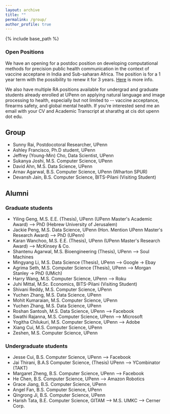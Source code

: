 ```yaml
---
layout: archive
title: ""
permalink: /group/
author_profile: true
---
```


{% include base_path %}

### Open Positions 

We have an opening for a postdoc position on developing computational methods for precision public health communication in the context of vaccine acceptane in India and Sub-saharan Africa. The position is for a 1 year term with the possibility to renew it for 3 years. [Here](https://t.co/ACtCI14eUk) is more info. 

[//]: # (We do not have any open positions at this point. However if you are interested in applications of natural language and image processing to health, especially but not limited to  -- vaccine acceptance, firearms safety, and global mental health, send me an email with your CV at sharathg at cis dot upenn dot edu. We will get back to you as new positions open up.) 

We also have multiple RA positions available for undergrad and graduate students already enrolled at UPenn on applying natural language and image processing to health, especially but not limited to  -- vaccine acceptance, firearms safety, and global mental health. If you're interested send me an email with your CV and Academic Transcript at sharathg at cis dot upenn dot edu. 

## Group
+ Sunny Rai, Postdocotoral Researcher, UPenn
+ Ashley Francisco, Ph.D student, UPenn
+ Jeffrey (Young-Min) Cho, Data Scientist, UPenn
+ Sukanya Joshi, M.S. Computer Science, UPenn
+ David Ahn, M.S. Data Science, UPenn
+ Arnav Agarwal, B.S. Computer Science, UPenn (Wharton SPUR)
+ Devansh Jain, B.S. Computer Science, BITS-Pilani (Visiting Student)

## Alumni
### Graduate students
+ Yiling Geng, M.S. E.E. (Thesis), UPenn (UPenn Master's Academic Award) --> PhD (Hebrew University of Jerusalem)
+ Jackie Peng, M.S. Data Science, UPenn (Hon. Mention UPenn Master's Research Award) --> PhD (UPenn)
+ Karan Wanchoo, M.S. E.E. (Thesis), UPenn (UPenn Master's Research Award) --> McKinsey \& Co.
+ Shantenu Agarwal, M.S. Bioengineering (Thesis), UPenn –> Soul Machines
+ Mingyang Li, M.S. Data Science (Thesis), UPenn –> Google -> Ebay
+ Agrima Seth, M.S. Computer Science (Thesis), UPenn –> Morgan Stanley -> PhD (UMich)
+ Harry Wang, M.S. Computer Science, UPenn --> Roku 
+ Juhi Mittal, M.Sc. Economics, BITS-Pilani (Visiting Student)
+ Shivani Reddy, M.S. Computer Science, UPenn
+ Yuchen Zhang, M.S. Data Science, UPenn
+ Mohit Kumaraian, M.S. Computer Science, UPenn
+ Yuchen Zhang, M.S. Data Science, UPenn
+ Roshan Santosh, M.S. Data Science, UPenn –> Facebook
+ Swathi Rajanna, M.S. Computer Science, UPenn –> Microsoft
+ Yogitha Chilukuri, M.S. Computer Science, UPenn –> Adobe
+ Xiang Cui, M.S. Computer Science, UPenn
+ Zeshen, M.S. Computer Science, UPenn

### Undergraduate students

+ Jesse Cui, B.S. Computer Science, UPenn –> Facebook
+ Jai Thirani, B.A.S Computer Science, (Thesis) UPenn --> YCombinator (TAKT)
+ Margaret Zheng, B.S. Computer Science, UPenn –> Facebook
+ He Chen, B.S. Computer Science, UPenn –> Amazon Robotics
+ Grace Jiang, B.S. Computer Science, UPenn
+ Angel Fan, B.S. Computer Science, UPenn
+ Qingrong Ji, B.S. Computer Science, UPenn
+ Harish Tata, B.E. Computer Science, GITAM –> M.S. UMKC –> Cerner Corp.
